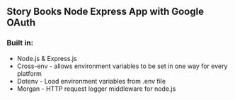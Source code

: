 <h2>Story Books Node Express App with Google OAuth </h2>

<h3>Built in:</h3>
<ul>
<li>Node.js & Express.js</li>
<li>Cross-env - allows environment variables to be set in one way for every platform </li>
<li>Dotenv - Load environment variables from .env file</li>
<li>Morgan - HTTP request logger middleware for node.js</li>
</ul>
